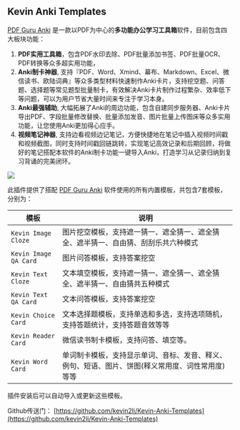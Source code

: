 ## Kevin Anki Templates

[PDF Guru Anki](https://guru.kevin2li.top/) 是一款以PDF为中心的**多功能办公学习工具箱**软件，目前包含四大板块功能：
1. **PDF实用工具箱**，包含PDF水印去除、PDF批量添加书签、PDF批量OCR、PDF转换等众多超实用功能，
2. **Anki制卡神器**, 支持『PDF、Word、Xmind、幕布、Markdown、Excel、微信读书、欧陆词典』等众多类型材料快速制作Anki卡片，支持挖空题、问答题、选择题等常见题型批量制卡，有效解决Anki卡片制作过程繁杂、效率低下等问题，可以为用户节省大量时间来专注于学习本身。
3. **Anki最强辅助**, 大幅拓展了Anki的周边功能，包含自建同步服务器、Anki卡片导出PDF、字段批量修改替换、批量添加发音、图片批量上传图床等众多实用功能，让您使用Anki更加得心应手。
4. **视频笔记神器**, 支持边看视频边记笔记，方便快捷地在笔记中插入视频时间戳和视频截图，同时支持时间戳回链跳转，实现笔记高效记录和后期回顾，将做好的笔记搭配本软件的Anki制卡功能一键导入Anki，打造学习从记录归纳到复习背诵的完美闭环。

<img src="https://minio.kevin2li.top/image-bed/wiki/20240722171423.png"/>


此插件提供了搭配 [PDF Guru Anki](https://guru.kevin2li.top/) 软件使用的所有内置模板，共包含7套模板，分别为：

|模板|说明|
|---|---|
|`Kevin Image Cloze`| 图片挖空模板，支持遮一猜一、遮全猜一、遮全猜全、遮半猜一、自由猜、刮刮乐共六种模式|
|`Kevin Image QA Card`| 图片问答模板，支持答案挖空|
|`Kevin Text Cloze`| 文本填空模板，支持遮一猜一、遮全猜一、遮全猜全、遮半猜一、自由猜共五种模式|
|`Kevin Text QA Card`| 文本问答模板，支持答案挖空|
|`Kevin Choice Card`| 文本选择题模板，支持单选和多选，支持选项随机，支持答题统计，支持答题音效等等|
|`Kevin Reader Card`| 微信读书制卡模板，支持问答、填空等。|
|`Kevin Word Card`| 单词制卡模板，支持显示单词、音标、发音、释义、例句、短语、图片、饼图(释义常用度、词性常用度)等等|

插件安装后可以自动导入或更新这些模板。

Github传送门： [https://github.com/kevin2li/Kevin-Anki-Templates](https://github.com/kevin2li/Kevin-Anki-Templates)
